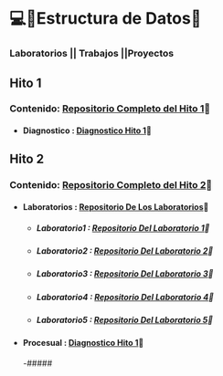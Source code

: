 # 💻👾Estructura de Datos👾
### Laboratorios || Trabajos ||Proyectos 
## Hito 1
### Contenido: [Repositorio Completo del Hito 1](https://github.com/LuisAlvarezMedina2/Estructura-De-Datos/tree/main/HITO%201)📁
- #### Diagnostico : [Diagnostico Hito 1](https://github.com/LuisAlvarezMedina2/Estructura-De-Datos/blob/main/HITO%201/DIAGNOSTICO%20HITO%201.txt)📄
## Hito 2
### Contenido: [Repositorio Completo del Hito 2](https://github.com/LuisAlvarezMedina2/Estructura-De-Datos/tree/main/HITO%202)📁
- #### Laboratorios : [Repositorio De Los Laboratorios](https://github.com/LuisAlvarezMedina2/Estructura-De-Datos/tree/main/HITO%202/Laboratorio)📁
  - ##### Laboratorio1 : [Repositorio Del Laboratorio 1](https://github.com/LuisAlvarezMedina2/Estructura-De-Datos/tree/main/HITO%202/Laboratorio/Laboratorio1)📁
  - ##### Laboratorio2 : [Repositorio Del Laboratorio 2](https://github.com/LuisAlvarezMedina2/Estructura-De-Datos/tree/main/HITO%202/Laboratorio/Laboratorio2)📁
  - ##### Laboratorio3 : [Repositorio Del Laboratorio 3](https://github.com/LuisAlvarezMedina2/Estructura-De-Datos/tree/main/HITO%202/Laboratorio/Laboratorio3)📁
  - ##### Laboratorio4 : [Repositorio Del Laboratorio 4](https://github.com/LuisAlvarezMedina2/Estructura-De-Datos/tree/main/HITO%202/Laboratorio/Laboratorio4)📁
  - ##### Laboratorio5 : [Repositorio Del Laboratorio 5](https://github.com/LuisAlvarezMedina2/Estructura-De-Datos/tree/main/HITO%202/Laboratorio/Laboratorio5)📁
- #### Procesual : [Diagnostico Hito 1](https://github.com/LuisAlvarezMedina2/Estructura-De-Datos/blob/main/HITO%201/DIAGNOSTICO%20HITO%201.txt)📁
  -##### 

